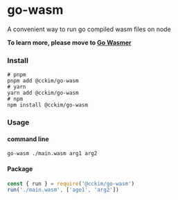 # go-wasm
A convenient way to run go compiled wasm files on node

**To learn more, please move to [Go Wasmer](https://github.com/hubvue/tools/tree/main/packages/go-wasmer)**

### Install
```shell
# pnpm
pnpm add @cckim/go-wasm
# yarn
yarn add @cckim/go-wasm
# npm
npm install @cckim/go-wasm
```

### Usage

#### command line
```shell
go-wasm ./main.wasm arg1 arg2
```


#### Package
```js
const { run } = require('@cckim/go-wasm')
run('./main.wasm', ['age1', 'arg2'])
```
